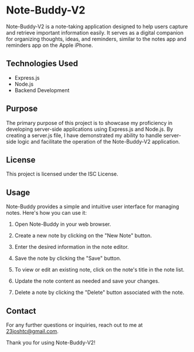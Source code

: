# Note-Buddy-V2

Note-Buddy-V2 is a note-taking application designed to help users capture and retrieve important information easily. It serves as a digital companion for organizing thoughts, ideas, and reminders, similar to the notes app and reminders app on the Apple iPhone.

## Technologies Used

- Express.js
- Node.js
- Backend Development

## Purpose

The primary purpose of this project is to showcase my proficiency in developing server-side applications using Express.js and Node.js. By creating a server.js file, I have demonstrated my ability to handle server-side logic and facilitate the operation of the Note-Buddy-V2 application.

## License

This project is licensed under the ISC License. 


## Usage

Note-Buddy provides a simple and intuitive user interface for managing notes. Here's how you can use it:

1. Open Note-Buddy in your web browser.

2. Create a new note by clicking on the "New Note" button.

3. Enter the desired information in the note editor.

4. Save the note by clicking the "Save" button.

5. To view or edit an existing note, click on the note's title in the note list.

6. Update the note content as needed and save your changes.

7. Delete a note by clicking the "Delete" button associated with the note.

## Contact

For any further questions or inquiries,  reach out to me at [23joshtc@gmail.com](mailto:23joshtc@gmail.com).

Thank you for using Note-Buddy-V2!